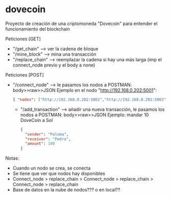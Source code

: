 # dovecoin
Proyecto de creación de una criptomoneda "Dovecoin" para entender el funcionamiento del blockchain

Peticiones [GET]
- "/get_chain" --> ver la cadena de bloque
- "/mine_block" --> mina una transacción
- "/replace_chain" --> reemplazar la cadena si hay una más larga (imp el connect_node previo y el body a none)


Peticiones [POST]
- "/connect_node" --> le pasamos los nodos a POSTMAN: body>>raw>>JSON 
    Ejemplo en el nodo "http://192.168.0.202:5001":
    ```JSON
    { "nodes": ["http://192.168.0.202:5002","http://192.168.0.202:5003"]}
    ```
  
  - "/add_transaction" --> añadir una nueva transacción, le pasamos los nodos a POSTMAN: body>>raw>>JSON 
      Ejemplo: mandar 10 DoveCoin a Sol
      ```JSON
      {
        "sender": "Paloma",
        "receiver": "Pedro",
        "amount": 100
    }
    ```




Notas:
- Cuando un nodo se crea, se conecta
- Se tiene que ver que nodos hay disponibles
- Connect_node > replace_chain > Connect_node > replace_chain > Connect_node > replace_chain
- Base de datos en la nube de nodos??? o en local??